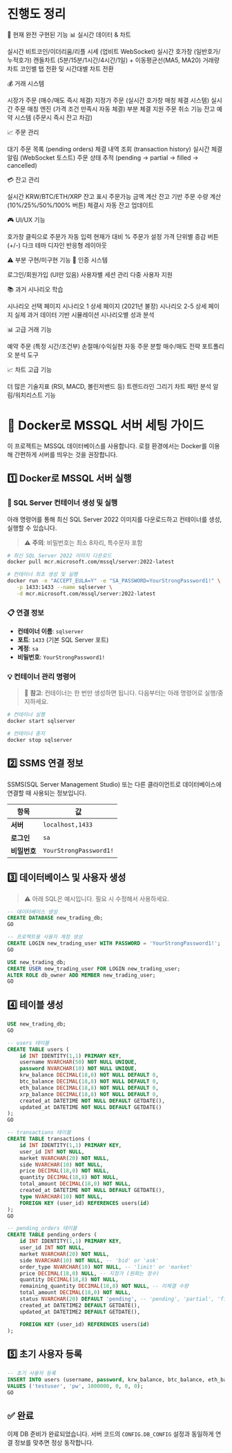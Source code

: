 # 진행도 정리

🎯 현재 완전 구현된 기능
📊 실시간 데이터 & 차트

실시간 비트코인/이더리움/리플 시세 (업비트 WebSocket)
실시간 호가창 (일반호가/누적호가)
캔들차트 (5분/15분/1시간/4시간/1일) + 이동평균선(MA5, MA20)
거래량 차트
코인별 탭 전환 및 시간대별 차트 전환

💰 거래 시스템

시장가 주문 (매수/매도 즉시 체결)
지정가 주문 (실시간 호가창 매칭 체결 시스템)
실시간 주문 매칭 엔진 (가격 조건 만족시 자동 체결)
부분 체결 지원
주문 취소 기능
잔고 예약 시스템 (주문시 즉시 잔고 차감)

📈 주문 관리

대기 주문 목록 (pending orders)
체결 내역 조회 (transaction history)
실시간 체결 알림 (WebSocket 토스트)
주문 상태 추적 (pending → partial → filled → cancelled)

💳 잔고 관리

실시간 KRW/BTC/ETH/XRP 잔고 표시
주문가능 금액 계산
잔고 기반 주문 수량 계산 (10%/25%/50%/100% 버튼)
체결시 자동 잔고 업데이트

🎮 UI/UX 기능

호가창 클릭으로 주문가 자동 입력
현재가 대비 % 주문가 설정
가격 단위별 증감 버튼 (+/-)
다크 테마 디자인
반응형 레이아웃

⚠️ 부분 구현/미구현 기능
🔐 인증 시스템

로그인/회원가입 (UI만 있음)
사용자별 세션 관리
다중 사용자 지원

📚 과거 시나리오 학습

시나리오 선택 페이지
시나리오 1 상세 페이지 (2021년 불장)
시나리오 2-5 상세 페이지
실제 과거 데이터 기반 시뮬레이션
시나리오별 성과 분석

📊 고급 거래 기능

예약 주문 (특정 시간/조건부)
손절매/수익실현 자동 주문
분할 매수/매도 전략
포트폴리오 분석 도구

📈 차트 고급 기능

더 많은 기술지표 (RSI, MACD, 볼린저밴드 등)
트렌드라인 그리기
차트 패턴 분석
알림/워치리스트 기능

# 🚀 Docker로 MSSQL 서버 세팅 가이드

이 프로젝트는 MSSQL 데이터베이스를 사용합니다. 로컬 환경에서는 Docker를 이용해 간편하게 서버를 띄우는 것을 권장합니다.

## 1️⃣ Docker로 MSSQL 서버 실행

### 🐳 SQL Server 컨테이너 생성 및 실행

아래 명령어를 통해 최신 SQL Server 2022 이미지를 다운로드하고 컨테이너를 생성, 실행할 수 있습니다.

> ⚠️ **주의**: 비밀번호는 최소 8자리, 특수문자 포함

```bash
# 최신 SQL Server 2022 이미지 다운로드
docker pull mcr.microsoft.com/mssql/server:2022-latest

# 컨테이너 최초 생성 및 실행
docker run -e "ACCEPT_EULA=Y" -e "SA_PASSWORD=YourStrongPassword1!" \
   -p 1433:1433 --name sqlserver \
   -d mcr.microsoft.com/mssql/server:2022-latest
```

### 📋 연결 정보

- **컨테이너 이름**: `sqlserver`
- **포트**: `1433` (기본 SQL Server 포트)
- **계정**: `sa`
- **비밀번호**: `YourStrongPassword1!`

### 💡 컨테이너 관리 명령어

> 📌 **참고**: 컨테이너는 한 번만 생성하면 됩니다. 다음부터는 아래 명령어로 실행/중지하세요.

```bash
# 컨테이너 실행
docker start sqlserver

# 컨테이너 중지
docker stop sqlserver
```

## 2️⃣ SSMS 연결 정보

SSMS(SQL Server Management Studio) 또는 다른 클라이언트로 데이터베이스에 연결할 때 사용되는 정보입니다.

| 항목         | 값                     |
| ------------ | ---------------------- |
| **서버**     | `localhost,1433`       |
| **로그인**   | `sa`                   |
| **비밀번호** | `YourStrongPassword1!` |

## 3️⃣ 데이터베이스 및 사용자 생성

> ⚠️ 아래 SQL은 예시입니다. 필요 시 수정해서 사용하세요.

```sql
-- 데이터베이스 생성
CREATE DATABASE new_trading_db;
GO

-- 프로젝트용 사용자 계정 생성
CREATE LOGIN new_trading_user WITH PASSWORD = 'YourStrongPassword1!';
GO

USE new_trading_db;
CREATE USER new_trading_user FOR LOGIN new_trading_user;
ALTER ROLE db_owner ADD MEMBER new_trading_user;
GO
```

## 4️⃣ 테이블 생성

```sql
USE new_trading_db;
GO

-- users 테이블
CREATE TABLE users (
    id INT IDENTITY(1,1) PRIMARY KEY,
    username NVARCHAR(50) NOT NULL UNIQUE,
    password NVARCHAR(10) NOT NULL UNIQUE,
    krw_balance DECIMAL(18,0) NOT NULL DEFAULT 0,
    btc_balance DECIMAL(18,8) NOT NULL DEFAULT 0,
    eth_balance DECIMAL(18,8) NOT NULL DEFAULT 0,
    xrp_balance DECIMAL(18,8) NOT NULL DEFAULT 0,
    created_at DATETIME NOT NULL DEFAULT GETDATE(),
    updated_at DATETIME NOT NULL DEFAULT GETDATE()
);
GO

-- transactions 테이블
CREATE TABLE transactions (
    id INT IDENTITY(1,1) PRIMARY KEY,
    user_id INT NOT NULL,
    market NVARCHAR(20) NOT NULL,
    side NVARCHAR(10) NOT NULL,
    price DECIMAL(18,0) NOT NULL,
    quantity DECIMAL(18,8) NOT NULL,
    total_amount DECIMAL(18,0) NOT NULL,
    created_at DATETIME NOT NULL DEFAULT GETDATE(),
    type NVARCHAR(10) NOT NULL,
    FOREIGN KEY (user_id) REFERENCES users(id)
);
GO

-- pending_orders 테이블
CREATE TABLE pending_orders (
    id INT IDENTITY(1,1) PRIMARY KEY,
    user_id INT NOT NULL,
    market NVARCHAR(20) NOT NULL,
    side NVARCHAR(10) NOT NULL, -- 'bid' or 'ask'
    order_type NVARCHAR(10) NOT NULL, -- 'limit' or 'market'
    price DECIMAL(18,0) NULL, -- 지정가 (원화는 정수)
    quantity DECIMAL(18,8) NOT NULL,
    remaining_quantity DECIMAL(18,8) NOT NULL, -- 미체결 수량
    total_amount DECIMAL(18,0) NOT NULL,
    status NVARCHAR(20) DEFAULT 'pending', -- 'pending', 'partial', 'filled', 'cancelled'
    created_at DATETIME2 DEFAULT GETDATE(),
    updated_at DATETIME2 DEFAULT GETDATE(),

    FOREIGN KEY (user_id) REFERENCES users(id)
);
```

## 5️⃣ 초기 사용자 등록

```sql
-- 초기 사용자 등록
INSERT INTO users (username, password, krw_balance, btc_balance, eth_balance, xrp_balance)
VALUES ('testuser', 'pw', 1000000, 0, 0, 0);
GO
```

## ✅ 완료

이제 DB 준비가 완료되었습니다. 서버 코드의 `CONFIG.DB_CONFIG` 설정과 동일하게 연결 정보를 맞추면 정상 동작합니다.
